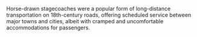 Horse-drawn stagecoaches were a popular form of long-distance transportation on 18th-century roads, offering scheduled service between major towns and cities, albeit with cramped and uncomfortable accommodations for passengers.
